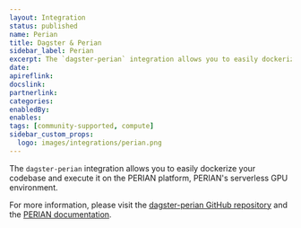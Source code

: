 ```yaml
---
layout: Integration
status: published
name: Perian
title: Dagster & Perian
sidebar_label: Perian
excerpt: The `dagster-perian` integration allows you to easily dockerize your codebase and execute it on the PERIAN platform, PERIAN's serverless GPU environment.
date: 
apireflink:
docslink:
partnerlink:
categories:
enabledBy:
enables:
tags: [community-supported, compute]
sidebar_custom_props:
  logo: images/integrations/perian.png
---
```


The `dagster-perian` integration allows you to easily dockerize your codebase and execute it on the PERIAN platform, PERIAN's serverless GPU environment.

For more information, please visit the [dagster-perian GitHub repository](https://github.com/Perian-io/dagster-perian) and the [PERIAN documentation](https://perian.io/docs).
